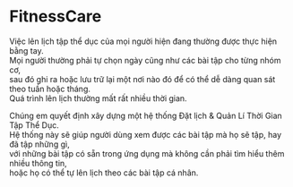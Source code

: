  # FitnessCare

Việc lên lịch tập thể dục của mọi người hiện đang thường được thực hiện bằng tay.  
Mọi người thường phải tự chọn ngày cũng như các bài tập cho từng nhóm cơ,   
sau đó ghi ra hoặc lưu trữ lại một nơi nào đó để có thể dễ dàng quan sát theo tuần hoặc tháng.  
Quá trình lên lịch thường mất rất nhiều thời gian.

Chúng em quyết định xây dựng một hệ thống Đặt lịch & Quản Lí Thời Gian Tập Thể Dục.  
Hệ thống này sẽ giúp người dùng xem được các bài tập mà họ sẽ tập, hay đã tập những gì,  
với những bài tập có sẵn trong ứng dụng mà không cần phải tìm hiểu thêm nhiều thông tin,  
hoặc họ có thể tự lên lịch theo các bài tập cá nhân.

    